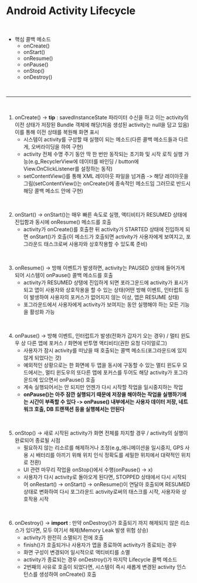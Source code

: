 # Android Activity Lifecycle

<br>

* 핵심 콜백 메소드
  * onCreate()
  * onStart()
  * onResume()
  * onPause()
  * onStop()
  * onDestroy()

<br>

* * *

<br>

1. onCreate() -> **tip** : savedInstanceState 파라미터 수신을 하고 이는 activity의 이전 상태가 저장된 Bundle 객체에 해당(처음 생성된 activity는 null을 담고 있음) 이를 통해 이전 상태를 복원해 화면 표시
    * 시스템이 activity를 구성할 때 실행이 되는 메소드(다른 콜백 메소드들과 다르게, 오버라이딩을 하여 구현)
    * activity 전체 수명 주기 동안 딱 한 번만 동작되는 초기화 및 시작 로직 실행 가능(e.g_RecyclerView에 데이터를 바인딩 / button에 View.OnClickListener를 설정하는 동작)
    * setContentView()를 통해 XML 레이아웃 파일을 넘겨줌 -> 해당 레이아웃을 그림(setContentView()는 onCreate()에 종속적인 메소드임 그러므로 반드시 해당 콜백 메소드 안에 구현)

<br>

2. onStart() -> onStart()는 매우 빠른 속도로 실행, 액티비티가 RESUMED 상태에 진입함과 동시에 onResume() 메소드를 호출
    * activity가 onCreate()를 호출한 뒤 activity가 STARTED 상태에 진입하게 되면 onStart()가 호출(이 메소드가 호출되면 activity가 사용자에게 보여지고, 포그라운드 태스크로써 사용자와 상호작용할 수 있도록 준비)

<br>

3. onResume() -> 방해 이벤트가 발생하면, activity는 PAUSED 상태에 들어가게 되어 시스템이 onPause() 콜백 메소드를 호출
    * activity가 RESUMED 상탱에 진입하게 되면 포라그운드에 activity가 표시가 되고 앱이 사용자와 상호작용을 할 수 있는 상태(어떤 방해 이벤트, 인터럽트 등이 발생하여 사용자의 포커스가 없어지지 않는 이상, 앱은 RESUME 상태)
    * 포그라운드에서 사용자에게 activity가 보여지는 동안 실행해야 하는 모든 기능을 활성화 가능

<br>

4. onPause() -> 방해 이벤트, 인터럽트가 발생(전화가 갑자기 오는 경우) / 멀티 윈도우 상 다른 앱에 포커스 / 화면에 반투명 액티비티(권한 요청 다이얼로그)
    * 사용자가 잠시 activity를 떠났을 때 호출되는 콜백 메소드(포그라운드에 있지 않게 되었다는 것)
    * 예외적인 상황으로는 한 화면에 두 앱을 동시에 구동할 수 있는 멀티 윈도우 모드에서는, 멀티 윈도우의 또다른 앱에 포커스를 두어도 해당 activity가 포그라운드에 있으면서 onPause() 호출
    * 계속 실행되어서는 안 되지만 언젠가 다시 시작할 작업을 일시중지하는 작업
    * **onPause()는 아주 잠깐 실행되기 때문에 저장을 해야하는 작업을 실행하기에는 시간이 부족할 수 있다 -> onPause() 내부에서는 사용자 데이터 저장, 네트워크 호출, DB 트랜잭션 등을 실행헤서는 안된다**

<br>

5. onStop() -> 새로 시작된 activity가 화면 전체를 차지할 경우 / activity의 실행이 완료되어 종료될 시점
    * 필요하지 않는 리소르를 해제하거나 조정(e.g_애니메이션을 일시중지, GPS 사용 시 배터리를 아끼기 위해 위치 인식 정확도를 세밀한 위치에서 대략적인 위치로 전환)
    * UI 관련 마무리 작업을 onStop()에서 수행(onPause() -> x)
    * 사용자가 다시 activity로 돌아오게 된다면, STOPPED 상태에서 다시 시작되어 onRestart() -> onStart() -> onResume()이 연달아 호출되며 RESUMED 상태로 변화하여 다시 포그라운드 activity로써의 태스크를 시작, 사용자와 상호작용 시작

<br>

6. onDestroy() -> **import** : 만약 onDestroy()가 호출되기 까지 해제되지 않은 리소스가 있다면, 모두 여기서 해제(Memory Leak 발생 위험 상승)
    * activity가 완전히 소멸되기 전에 호출
    * finish()가 호출되거나 사용자가 앱을 종료하여 activity가 종료되는 경우
    * 화면 구성이 변경되어 일시적으로 액티비티를 소멸
    * activity가 종료되는 경우 onDestroy()가 마지막 Lifecycle 콜백 메소드
    * 2번째의 사유로 호출이 되었다면, 시스템이 즉시 새롭게 변경된 activity 인스턴스를 생성하여 onCreate() 호출